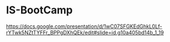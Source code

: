 # IS-BootCamp
https://docs.google.com/presentation/d/1wC07SFGKEdGhkL0Lf-rYTwk5NZtTYFFr_BPPgDXhQEk/edit#slide=id.g10a405bd14b_1_19
